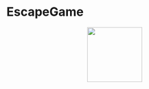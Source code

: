 # EscapeGame
<p align="center">
  <a href="https://nextjs.org">
    <picture>
      <source media="(prefers-color-scheme: dark)" srcset="https://assets.strapi.io/uploads/strapi_nextjs_9d80ba530a.png">
      <img src="https://assets.strapi.io/uploads/strapi_nextjs_9d80ba530a.png" height="128">
    </picture>
  </a>
</p>
